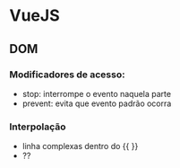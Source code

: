 # VueJS

## DOM

### Modificadores de acesso:
- stop: interrompe o evento naquela parte
- prevent: evita que evento padrão ocorra

### Interpolação
- linha complexas dentro do {{ }}
- ??